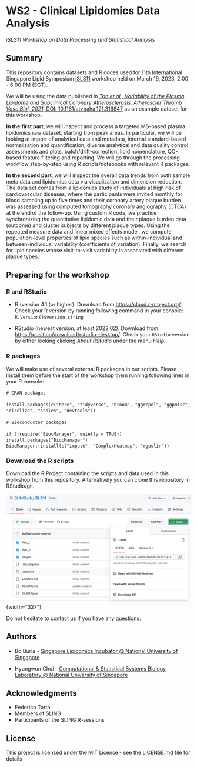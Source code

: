 # WS2 - Clinical Lipidomics Data Analysis

*iSLS11 Workshop on Data Processing and Statistical Analysis*

## Summary

This repository contains datasets and R codes used for 11th International Singapore Lipid Symposium [iSLS11](https://sling.sg/news-events/isls/) workshop held on March 19, 2023, 2:00 - 6:00 PM (SGT).

We will be using the data published in [*Tan et al., Variability of the Plasma Lipidome and Subclinical Coronary Atherosclerosis, Atheroscler Thromb Vasc Biol, 2021*, DOI: 10.1161/atvbaha.121.316847](https://doi.org/10.1161/atvbaha.121.31684) as an example dataset for this workshop.

**In the first part**, we will inspect and process a targeted MS-based plasma lipidomics raw dataset, starting from peak areas. In particular, we will be looking at import of analytical data and metadata, internal standard-based normalization and quantification, diverse analytical and data quality control assessments and plots, batch/drift-correction, lipid nomenclature, QC-based feature filtering and reporting. We will go through the processing workflow step-by-step using R scripts/notebooks with relevant R packages.

**In the second part**, we will inspect the overall data trends from both sample meta data and lipidomics data via visualization and dimension reduction. The data set comes from a lipidomics study of individuals at high risk of cardiovascular diseases, where the participants were invited monthly for blood sampling up to five times and their coronary artery plaque burden was assessed using computed tomography coronary angiography (CTCA) at the end of the follow-up. Using custom R code, we practice synchronizing the quantitative lipidomic data and their plaque burden data (outcome) and cluster subjects by different plaque types. Using the repeated measure data and linear mixed effects model, we compute population-level properties of lipid species such as within-individual and between-individual variability (coefficients of variation). Finally, we search for lipid species whose visit-to-visit variability is associated with different plaque types.

## Preparing for the workshop

### R and RStudio

-   R (version 4.1 (or higher). Download from <https://cloud.r-project.org/>. Check your R version by running following command in your console: `R.Version()$version.string`

-   RStudio (newest version, at least 2022.02). Download from <https://posit.co/download/rstudio-desktop/>. Check your `RStudio` version by either looking clicking *About RStudio* under the menu *Help.*

### R packages

We will make use of several external R packages in our scripts. Please install them before the start of the workshop them running following lines in your R console:

    # CRAN packages

    install.packages(c("here", "tidyverse", "broom", "ggrepel", "ggpmisc", "circlize", "scales", "devtools"))

    # Bioconductor packages

    if (!require("BiocManager", quietly = TRUE)) install.packages("BiocManager") 
    BiocManager::install(c("impute", "ComplexHeatmap", "rgoslin"))

### Download the R scripts

Download the R Project containing the scripts and data used in this workshop from this repository. Alternatively you can clone this repository in RStudio/git.

![](images/image-1727897831.png){width="327"}

Do not hesitate to contact us if you have any questions.

## Authors

-   Bo Burla - [Singapore Lipidomics Incubator \@ National University of Singapore](https://sling.sg)

-   Hyungwon Choi - [Computational & Statistical Systems Biology Laboratory \@ National University of Singapore](https://www.cssblab.org)

## Acknowledgments

-   Federico Torta
-   Members of SLING
-   Participants of the SLING R-sessions

## License

This project is licensed under the MIT License - see the [LICENSE.md](LICENSE.md) file for details
